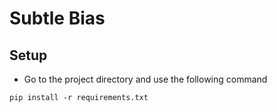 # Subtle Bias

## Setup

- Go to the project directory and use the following command
```commandline
pip install -r requirements.txt
```
